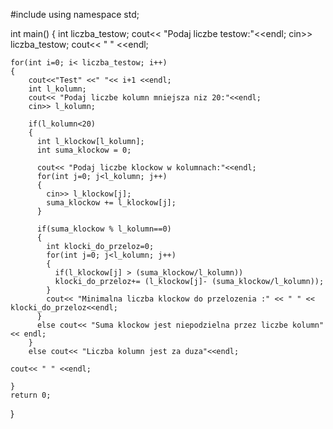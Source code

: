 #include<iostream>
using namespace std;

int main()
{
	int liczba_testow;
	cout<< "Podaj liczbe testow:"<<endl;
	cin>> liczba_testow;
	cout<< " " <<endl;
	
	for(int i=0; i< liczba_testow; i++)
	{
		cout<<"Test" <<" "<< i+1 <<endl;
		int l_kolumn;
		cout<< "Podaj liczbe kolumn mniejsza niz 20:"<<endl;
		cin>> l_kolumn;
		
		if(l_kolumn<20)
		{
		  int l_klockow[l_kolumn];
		  int suma_klockow = 0;
		
		  cout<< "Podaj liczbe klockow w kolumnach:"<<endl;
		  for(int j=0; j<l_kolumn; j++)
		  {
			cin>> l_klockow[j];
			suma_klockow += l_klockow[j];
	      }
			
		  if(suma_klockow % l_kolumn==0)
		  {
			int klocki_do_przeloz=0;
			for(int j=0; j<l_kolumn; j++)
			{
			  if(l_klockow[j] > (suma_klockow/l_kolumn))
			  klocki_do_przeloz+= (l_klockow[j]- (suma_klockow/l_kolumn));
		    }
		    cout<< "Minimalna liczba klockow do przelozenia :" << " " << klocki_do_przeloz<<endl;
		  }
		  else cout<< "Suma klockow jest niepodzielna przez liczbe kolumn"<< endl;
	    }
	    else cout<< "Liczba kolumn jest za duza"<<endl;
	    
	cout<< " " <<endl;
	
    }
    return 0;
}
